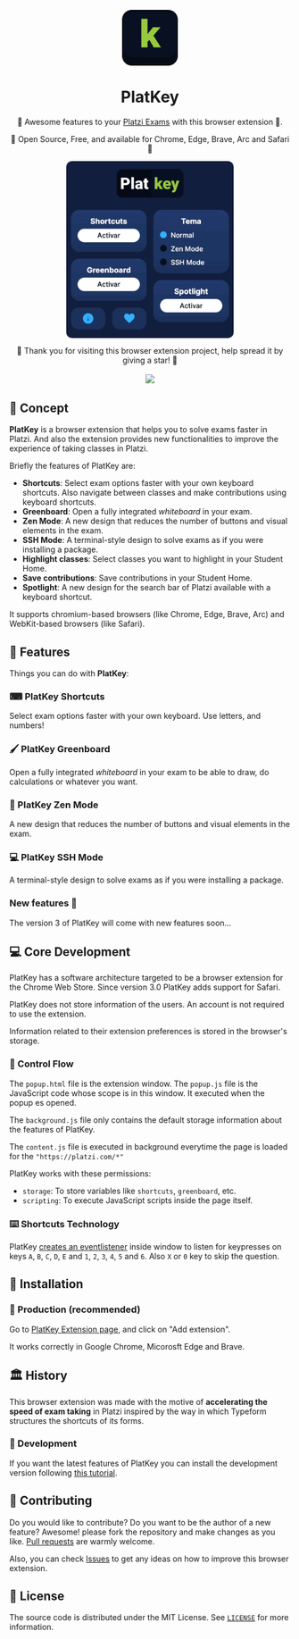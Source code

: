 <p align="center">
  <img
    src=".github/PlatKeyIcon.png"
    align="center"
    width="100"
    alt="PlatKey"
    title="PlatKey"
  />
  <h1 align="center">PlatKey</h1>
</p>

<p align="center">🚀 Awesome features to your <a href="https://platzi.com">Platzi Exams</a> with this browser extension 🦉.</p>

<p align="center">💚 Open Source, Free, and available for Chrome, Edge, Brave, Arc and Safari 🦁</p>

<p align="center">
  <img
    src=".github/preview.gif"
    align="center"
    width="300"
    alt="Preview of PlatKey"
    title="Preview of PlatKey"
    style="border-radius: 10px"
  />
</p>

<p align="center">
  🤗 Thank you for visiting this browser extension project, help spread it by giving a star! 🌟<br />
  <br />
  <a href="https://github.com/360macky/PlatKey/stargazers"><img src="https://img.shields.io/github/stars/360macky/PlatKey?label=Star%20this%20repository%21&style=social" /></a><br />
</p>

## 🤖 Concept

**PlatKey** is a browser extension that helps you to solve exams faster in Platzi. And also the extension provides new functionalities to improve the experience of taking classes in Platzi.

Briefly the features of PlatKey are:

- **Shortcuts**: Select exam options faster with your own keyboard shortcuts. Also navigate between classes and make contributions using keyboard shortcuts.
- **Greenboard**: Open a fully integrated _whiteboard_ in your exam.
- **Zen Mode**: A new design that reduces the number of buttons and visual elements in the exam.
- **SSH Mode**: A terminal-style design to solve exams as if you were installing a package.
- **Highlight classes**: Select classes you want to highlight in your Student Home.
- **Save contributions**: Save contributions in your Student Home.
- **Spotlight**: A new design for the search bar of Platzi available with a keyboard shortcut.

It supports chromium-based browsers (like Chrome, Edge, Brave, Arc) and WebKit-based browsers (like Safari).

## 🚀 Features

Things you can do with **PlatKey**:

### ⌨ PlatKey Shortcuts

Select exam options faster with your own keyboard. Use letters, and numbers!

### 🖌 PlatKey Greenboard

Open a fully integrated _whiteboard_ in your exam to be able to draw, do calculations or whatever you want.

### 🧐 PlatKey Zen Mode

A new design that reduces the number of buttons and visual elements in the exam.

### 💻 PlatKey SSH Mode

A terminal-style design to solve exams as if you were installing a package.

### New features 👀

The version 3 of PlatKey will come with new features soon...

## 💻 Core Development

PlatKey has a software architecture targeted to be a browser extension for the Chrome Web Store. Since version 3.0 PlatKey adds support for Safari.

PlatKey does not store information of the users. An account is not required to use the extension.

Information related to their extension preferences is stored in the browser's storage.

### 🔭 Control Flow

The `popup.html` file is the extension window. The `popup.js` file is the JavaScript code whose scope is in this window. It executed when the popup es opened.

The `background.js` file only contains the default storage information about the features of PlatKey.

The `content.js` file is executed in background everytime the page is loaded for the `"https://platzi.com/*"`

PlatKey works with these permissions:

- `storage`: To store variables like `shortcuts`, `greenboard`, etc.
- `scripting`: To execute JavaScript scripts inside the page itself.

### ⌨️ Shortcuts Technology

PlatKey [creates an eventlistener](https://developer.mozilla.org/en-US/docs/Web/API/EventTarget/addEventListener) inside window to listen for keypresses on keys `A`, `B`, `C`, `D`, `E` and `1`, `2`, `3`, `4`, `5` and `6`. Also `X` or `0` key to skip the question.

## 🔩 Installation

### 🚅 Production (recommended)

Go to [PlatKey Extension page](https://chrome.google.com/webstore/detail/PlatKey/bdjedpeffgjikndcihipemgdinpcmpcf?hl=es-419), and click on "Add extension".

It works correctly in Google Chrome, Micorosft Edge and Brave.

## 🏛️ History

This browser extension was made with the motive of **accelerating the speed of exam taking** in Platzi inspired by the way in which Typeform structures the shortcuts of its forms.

### 🦊 Development

If you want the latest features of PlatKey you can install the development version following [this tutorial](https://github.com/360macky/PlatKey/blob/main/INSTALLATION.md).

## 🤲 Contributing

Do you would like to contribute? Do you want to be the author of a new feature? Awesome! please fork the repository and make changes as you like. [Pull requests](https://github.com/360macky/PlatKey/pulls) are warmly welcome.

Also, you can check [Issues](https://github.com/360macky/PlatKey/issues) to get any ideas on how to improve this browser extension.

## 📃 License

The source code is distributed under the MIT License.
See [`LICENSE`](./LICENSE) for more information.
